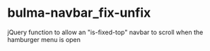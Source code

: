 # bulma-navbar_fix-unfix
jQuery function to allow an "is-fixed-top" navbar to scroll when the hamburger menu is open
